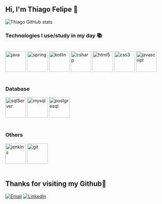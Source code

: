 ## Hi, I'm Thiago Felipe 👋

![Thiago GitHub stats](https://github-readme-stats.vercel.app/api?username=ThiagooFelipe&show_icons=true&theme=radical)

### Technologies I use/study in my day 📚

<div style="display: inline_block"><br/>
<img aling="center" alt="java" height="64" src="https://cdn.jsdelivr.net/gh/devicons/devicon/icons/java/java-original-wordmark.svg"/>
<img aling="center" alt="spring" height="64" src="https://cdn.jsdelivr.net/gh/devicons/devicon/icons/spring/spring-original-wordmark.svg"/>
<img aling="center" alt="kotlin" height="64" src="https://cdn.jsdelivr.net/gh/devicons/devicon/icons/kotlin/kotlin-original-wordmark.svg" />
<img aling="center" alt="csharp" height="64" src="https://cdn.jsdelivr.net/gh/devicons/devicon/icons/csharp/csharp-original.svg"/>
<img aling="center" alt="html5" height="64" src="https://cdn.jsdelivr.net/gh/devicons/devicon/icons/html5/html5-original-wordmark.svg"/>
<img aling="center" alt="css3" height="64" src="https://cdn.jsdelivr.net/gh/devicons/devicon/icons/css3/css3-original-wordmark.svg"/>
<img aling="center" alt="javascript" height="64" src="https://cdn.jsdelivr.net/gh/devicons/devicon/icons/javascript/javascript-original.svg" />
<br/><br/>
<h3>Database</h3>
<img aling="center" alt="sqlServer" height="64" src="https://cdn.jsdelivr.net/gh/devicons/devicon/icons/microsoftsqlserver/microsoftsqlserver-plain-wordmark.svg" />
<img aling="center" alt="mysql" height="64" src="https://cdn.jsdelivr.net/gh/devicons/devicon/icons/mysql/mysql-original-wordmark.svg" />
<img aling="center" alt="postgresql" height="64" src="https://cdn.jsdelivr.net/gh/devicons/devicon/icons/postgresql/postgresql-original-wordmark.svg" />
<br/><br/>
<h3>Others</h3>
<img aling="center" alt="jenkins" height="64" src="https://cdn.jsdelivr.net/gh/devicons/devicon/icons/jenkins/jenkins-original.svg" />
<img aling="center" alt="git" height="64" src="https://cdn.jsdelivr.net/gh/devicons/devicon/icons/git/git-original-wordmark.svg" />
</div><br/>

## Thanks for visiting my Github🙌

[![Email](https://img.shields.io/badge/Gmail-D14836?style=for-the-badge&logo=gmail&logoColor=white)](mailto:thiagofelipew80@gmail.com)
[![LinkedIn](https://img.shields.io/badge/LinkedIn-0077B5?style=for-the-badge&logo=linkedin&logoColor=white)](https://www.linkedin.com/in/thiago-felipe-souza/)

